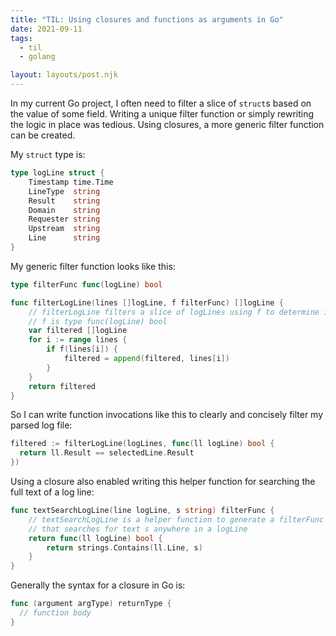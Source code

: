 ```yaml
---
title: "TIL: Using closures and functions as arguments in Go"
date: 2021-09-11
tags:
  - til
  - golang

layout: layouts/post.njk
---
```

In my current Go project, I often need to filter a slice of `struct`s based on the value of some field. Writing a unique filter function or simply rewriting the logic in place was tedious. Using closures, a more generic filter function can be created.

My `struct` type is:

```go
type logLine struct {
	Timestamp time.Time 
	LineType  string    
	Result    string    
	Domain    string    
	Requester string    
	Upstream  string    
	Line      string    
}
```

My generic filter function looks like this:

```go
type filterFunc func(logLine) bool

func filterLogLine(lines []logLine, f filterFunc) []logLine {
	// filterLogLine filters a slice of logLines using f to determine inclusion
	// f is type func(logLine) bool
	var filtered []logLine
	for i := range lines {
		if f(lines[i]) {
			filtered = append(filtered, lines[i])
		}
	}
	return filtered
}
```

So I can write function invocations like this to clearly and concisely filter my parsed log file:

```go
filtered := filterLogLine(logLines, func(ll logLine) bool {
  return ll.Result == selectedLine.Result
})
```

Using a closure also enabled writing this helper function for searching the full text of a log line:

```go
func textSearchLogLine(line logLine, s string) filterFunc {
	// textSearchLogLine is a helper function to generate a filterFunc
	// that searches for text s anywhere in a logLine
	return func(ll logLine) bool {
		return strings.Contains(ll.Line, s)
	}
}
```

Generally the syntax for a closure in Go is:

```go
func (argument argType) returnType {
  // function body
}
```